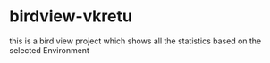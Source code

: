 # birdview-vkretu
this is a bird view project which shows all the statistics based on the selected Environment
